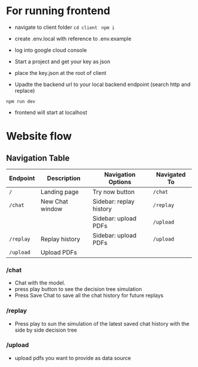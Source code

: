 # For running frontend 

- navigate to client folder 
``` cd client ```
```  npm i ```

- create .env.local with reference to .env.example
- log into google cloud console
- Start a project and get your key as json
- place the key.json at the root of client
- Upadte the backend url to your local backend endpoint (search http and replace)

``` npm run dev ```

- frontend will start at localhost


# Website flow

## Navigation Table

| Endpoint    | Description           | Navigation Options         | Navigated To |
|-------------|-----------------------|----------------------------|--------------|
| `/`         | Landing page          | Try now button             | `/chat`      |
| `/chat`     | New Chat window       | Sidebar: replay history    | `/replay`    |
|             |                       | Sidebar: upload PDFs       | `/upload`    |
| `/replay`   | Replay history        | Sidebar: upload PDFs       | `/upload`    |
| `/upload`   | Upload PDFs           |                            |              |


### /chat 

- Chat with the model.
- press play button to see the decision tree simulation
- Press Save Chat to save all the chat history for future replays 

### /replay

- Press play to sun the simulation of the latest saved chat history with the side by side decision tree

### /upload 

- upload pdfs you want to provide as data source 

